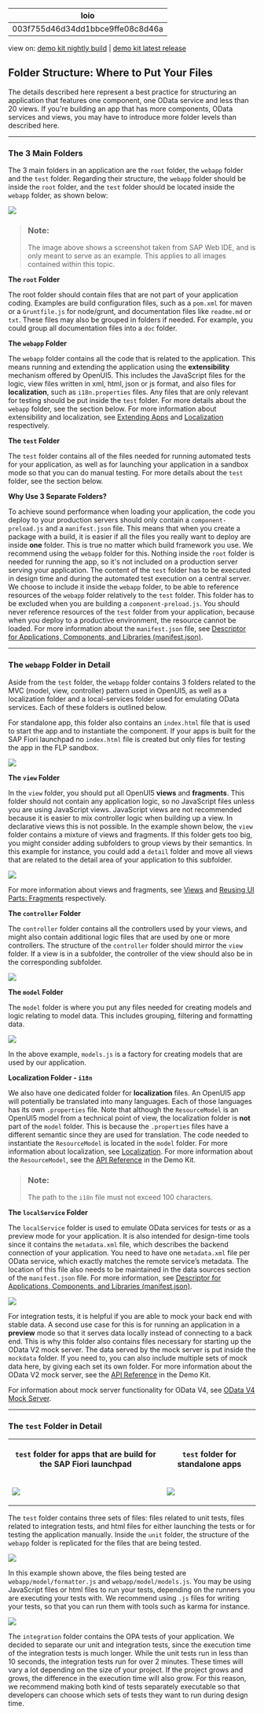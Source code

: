 <!-- loio003f755d46d34dd1bbce9ffe08c8d46a -->

| loio |
| -----|
| 003f755d46d34dd1bbce9ffe08c8d46a |

<div id="loio">

view on: [demo kit nightly build](https://openui5nightly.hana.ondemand.com/#/topic/003f755d46d34dd1bbce9ffe08c8d46a) | [demo kit latest release](https://openui5.hana.ondemand.com/#/topic/003f755d46d34dd1bbce9ffe08c8d46a)</div>

## Folder Structure: Where to Put Your Files

The details described here represent a best practice for structuring an application that features one component, one OData service and less than 20 views. If you're building an app that has more components, OData services and views, you may have to introduce more folder levels than described here.

***

### The 3 Main Folders

The 3 main folders in an application are the `root` folder, the `webapp` folder and the `test` folder. Regarding their structure, the `webapp` folder should be inside the `root` folder, and the `test` folder should be located inside the `webapp` folder, as shown below:

 ![](loio088cd622186b47539d4e69cc745b0017_HiRes.png) 

> ### Note:  
> The image above shows a screenshot taken from SAP Web IDE, and is only meant to serve as an example. This applies to all images contained within this topic.

**The `root` Folder**

The root folder should contain files that are not part of your application coding. Examples are build configuration files, such as a `pom.xml` for maven or a `Gruntfile.js` for node/grunt, and documentation files like `readme.md` or `txt`. These files may also be grouped in folders if needed. For example, you could group all documentation files into a `doc` folder.

**The `webapp` Folder**

The `webapp` folder contains all the code that is related to the application. This means running and extending the application using the **extensibility** mechanism offered by OpenUI5. This includes the JavaScript files for the logic, view files written in xml, html, json or js format, and also files for **localization**, such as `i18n.properties` files. Any files that are only relevant for testing should be put inside the `test` folder. For more details about the `webapp` folder, see the section below. For more information about extensibility and localization, see [Extending Apps](Extending_Apps_a264a9a.md) and [Localization](Localization_91f217c.md) respectively.

**The `test` Folder**

The `test` folder contains all of the files needed for running automated tests for your application, as well as for launching your application in a sandbox mode so that you can do manual testing. For more details about the `test` folder, see the section below.

**Why Use 3 Separate Folders?**

To achieve sound performance when loading your application, the code you deploy to your production servers should only contain a `component-preload.js` and a `manifest.json` file. This means that when you create a package with a build, it is easier if all the files you really want to deploy are inside **one** folder. This is true no matter which build framework you use. We recommend using the `webapp` folder for this. Nothing inside the `root` folder is needed for running the app, so it's not included on a production server serving your application. The content of the `test` folder has to be executed in design time and during the automated test execution on a central server. We choose to include it inside the `webapp` folder, to be able to reference resources of the `webapp` folder relatively to the `test` folder. This folder has to be excluded when you are building a `component-preload.js`. You should never reference resources of the `test` folder from your application, because when you deploy to a productive environment, the resource cannot be loaded. For more information about the `manifest.json` file, see [Descriptor for Applications, Components, and Libraries \(manifest.json\)](Descriptor_for_Applications,_Components,_and_Libraries_(manifest.json)_be0cf40.md).

***

### The `webapp` Folder in Detail

Aside from the `test` folder, the `webapp` folder contains 3 folders related to the MVC \(model, view, controller\) pattern used in OpenUI5, as well as a localization folder and a local-services folder used for emulating OData services. Each of these folders is outlined below.

For standalone app, this folder also contains an `index.html` file that is used to start the app and to instantiate the component. If your apps is built for the SAP Fiori launchpad no `index.html` file is created but only files for testing the app in the FLP sandbox.

 ![](loio5d11418f5cdf4eac85c9dc7784a97df1_HiRes.png) 

**The `view` Folder**

In the `view` folder, you should put all OpenUI5 **views** and **fragments**. This folder should not contain any application logic, so no JavaScript files unless you are using JavaScript views. JavaScript views are not recommended because it is easier to mix controller logic when building up a view. In declarative views this is not possible. In the example shown below, the `view` folder contains a mixture of views and fragments. If this folder gets too big, you might consider adding subfolders to group views by their semantics. In this example for instance, you could add a `detail` folder and move all views that are related to the detail area of your application to this subfolder.

 ![](loiod5340cbbd7ae423db38ed4b8b236daf2_HiRes.png) 

For more information about views and fragments, see [Views](Views_91f27e3.md) and [Reusing UI Parts: Fragments](Reusing_UI_Parts_Fragments_36a5b13.md) respectively.

**The `controller` Folder**

The `controller` folder contains all the controllers used by your views, and might also contain additional logic files that are used by one or more controllers. The structure of the `controller` folder should mirror the `view` folder. If a view is in a subfolder, the controller of the view should also be in the corresponding subfolder.

 ![](loio0e935c5607ed4ca3bf910ff267416245_HiRes.png) 

**The `model` Folder**

The `model` folder is where you put any files needed for creating models and logic relating to model data. This includes grouping, filtering and formatting data.

 ![](loiof990b6e5f10c4386835d49495dc4259c_HiRes.png) 

In the above example, `models.js` is a factory for creating models that are used by our application.

**Localization Folder - `i18n`**

We also have one dedicated folder for **localization** files. An OpenUI5 app will potentially be translated into many languages. Each of those languages has its own `.properties` file. Note that although the `ResourceModel` is an OpenUI5 model from a technical point of view, the localization folder is **not** part of the `model` folder. This is because the `.properties` files have a different semantic since they are used for translation. The code needed to instantiate the `ResourceModel` is located in the `model` folder. For more information about localization, see [Localization](Localization_91f217c.md). For more information about the `ResourceModel`, see the [API Reference](https://openui5.hana.ondemand.com/#docs/api/symbols/sap.ui.model.resource.ResourceModel.html) in the Demo Kit.

> ### Note:  
> The path to the `i18n` file must not exceed 100 characters.

**The `localService` Folder**

The `localService` folder is used to emulate OData services for tests or as a preview mode for your application. It is also intended for design-time tools since it contains the `metadata.xml` file, which describes the backend connection of your application. You need to have one `metadata.xml` file per OData service, which exactly matches the remote service’s metadata. The location of this file also needs to be maintained in the data sources section of the `manifest.json` file. For more information, see [Descriptor for Applications, Components, and Libraries \(manifest.json\)](Descriptor_for_Applications,_Components,_and_Libraries_(manifest.json)_be0cf40.md).

 ![](loio00728aff82c54419b1d7acd61c76455f_HiRes.png) 

For integration tests, it is helpful if you are able to mock your back end with stable data. A second use case for this is for running an application in a **preview** mode so that it serves data locally instead of connecting to a back end. This is why this folder also contains files necessary for starting up the OData V2 mock server. The data served by the mock server is put inside the `mockdata` folder. If you need to, you can also include multiple sets of mock data here, by giving each set its own folder. For more information about the OData V2 mock server, see the [API Reference](https://openui5.hana.ondemand.com/#docs/api/symbols/sap.ui.core.util.MockServer.html) in the Demo Kit.

For information about mock server functionality for OData V4, see [OData V4 Mock Server](Mock_Server_69d3cbd.md#loio69d3cbd4150c4ffb884e788f7f60fd93__section_od4_mock_server).

***

### The `test` Folder in Detail


<table>
<tr>
<th valign="top">

 `test` folder for apps that are build for the SAP Fiori launchpad 



</th>
<th valign="top">

 `test` folder for standalone apps



</th>
</tr>
<tr>
<td valign="top">

 ![](loio47df579be48843118dc65db4e261c33b_HiRes.png) 



</td>
<td valign="top">

 ![](loio9f45b87b36ba47de8d30f1a20f320b85_HiRes.png) 



</td>
</tr>
</table>

The `test` folder contains three sets of files: files related to unit tests, files related to integration tests, and html files for either launching the tests or for testing the application manually. Inside the `unit` folder, the structure of the `webapp` folder is replicated for the files that are being tested.

 ![](loio7958ae4e55c6419b90320a45cbcc72ae_HiRes.png) 

In this example shown above, the files being tested are `webapp/model/formatter.js` and `webapp/model/models.js`. You may be using JavaScript files or html files to run your tests, depending on the runners you are executing your tests with. We recommend using `.js` files for writing your tests, so that you can run them with tools such as karma for instance.

 ![](loio05316ff7b0c94c00afc68f25a67ee4cf_HiRes.png) 

The `integration` folder contains the OPA tests of your application. We decided to separate our unit and integration tests, since the execution time of the integration tests is much longer. While the unit tests run in less than 10 seconds, the integration tests run for over 2 minutes. These times will vary a lot depending on the size of your project. If the project grows and grows, the difference in the execution time will also grow. For this reason, we recommend making both kind of tests separately executable so that developers can choose which sets of tests they want to run during design time.

